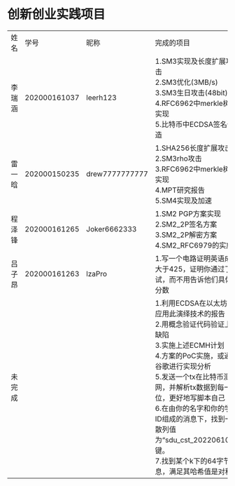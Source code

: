 # 创新创业实践项目
<table>
  <tr>
    <td>姓名</td>
    <td>学号</td>
    <td>昵称</td>
    <td>完成的项目</td>
  </tr>
  <tr>
    <td>李瑞涵</td>
    <td>202000161037</td>
    <td>leerh123</td>
    <td>
        1.SM3实现及长度扩展攻击<br>
        2.SM3优化(3MB/s)<br>
        3.SM3生日攻击(48bit)<br>
        4.RFC6962中merkle树的实现<br>
        5.比特币中ECDSA签名伪造<br>
      </td>
    <tr>
    <td>雷一晗</td>
    <td>202000150235</td>
    <td>drew7777777777</td>
    <td>
        1.SHA256长度扩展攻击<br>
        2.SM3rho攻击<br>
        3.RFC6962中merkle树的实现<br>
        4.MPT研究报告<br>
        5.SM4实现及加速
      </td>
  </tr>
  <tr>
    <td>程泽锋</td>
    <td>202000161265</td>
    <td>Joker6662333</td>
    <td>
        1.SM2 PGP方案实现<br>
        2.SM2_2P签名方案<br>
        3.SM2_2P解密方案<br>
        4.SM2_RFC6979的实施<br>
    
  </tr>
   <tr>
    <td>吕子昂</td>
    <td>202000161263</td>
    <td>lzaPro</td>
    <td>
        1.写一个电路证明英语成绩大于425，证明你通过了考试，而不用告诉他们具体的分数<br>

  </tr>

   <tr>
    <td>未完成</td>
    <td> </td>
    <td> </td>
    <td>
        1.利用ECDSA在以太坊中应用此演绎技术的报告<br>
        2.用概念验证代码验证上述缺陷<br>
        3.实施上述ECMH计划<br>
        4.方案的PoC实施，或通过谷歌进行实现分析<br>
        5.发送一个tx在比特币测试网，并解析tx数据到每一位，更好地写脚本自己<br>
        6.在由你的名字和你的学生ID组成的消息下，找到一个散列值为“sdu_cst_20220610”的键。<br>
        7.找到某个k下的64字节消息，满足其哈希值是对称的



  </tr>
</table>
